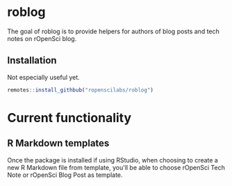# roblog

The goal of roblog is to provide helpers for authors of blog posts and tech notes on rOpenSci blog.

## Installation

Not especially useful yet.

``` r
remotes::install_githbub("ropenscilabs/roblog")
```

# Current functionality

## R Markdown templates

Once the package is installed if using RStudio, when choosing to create a new R Markdown file from template, you'll be able to choose rOpenSci Tech Note or rOpenSci Blog Post as template.
